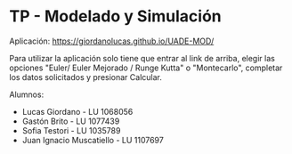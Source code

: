 # TP - Modelado y Simulación

Aplicación: https://giordanolucas.github.io/UADE-MOD/

Para utilizar la aplicación solo tiene que entrar al link de arriba, elegir las opciones "Euler/ Euler Mejorado / Runge Kutta" o "Montecarlo", completar los datos solicitados y presionar Calcular. 

Alumnos:
- Lucas Giordano - LU 1068056
- Gastón Brito - LU 1077439
- Sofia Testori - LU 1035789
- Juan Ignacio Muscatiello - LU 1107697


